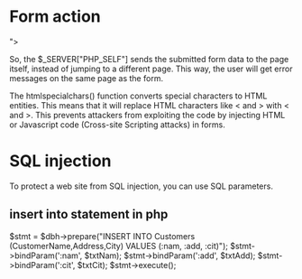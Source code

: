 Form action
===========

<form method="post" action="<?php echo htmlspecialchars($_SERVER["PHP_SELF"]);?>">
  
So, the $_SERVER["PHP_SELF"] sends the submitted form data to the page itself, instead of jumping to a different page. This way, the user will get error messages on the same page as the form.

The htmlspecialchars() function converts special characters to HTML entities. This means that it will replace HTML characters like < and > with &lt; and &gt;. This prevents attackers from exploiting the code by injecting HTML or Javascript code (Cross-site Scripting attacks) in forms.
  
  
SQL injection
==============
To protect a web site from SQL injection, you can use SQL parameters.

insert into statement in php
-------------------------------

$stmt = $dbh->prepare("INSERT INTO Customers (CustomerName,Address,City)
VALUES (:nam, :add, :cit)");
$stmt->bindParam(':nam', $txtNam);
$stmt->bindParam(':add', $txtAdd);
$stmt->bindParam(':cit', $txtCit);
$stmt->execute();
